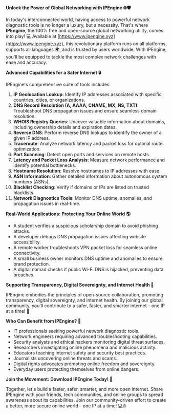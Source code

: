 **Unlock the Power of Global Networking with IPEngine 🌐🛡️**

In today's interconnected world, having access to powerful network diagnostic tools is no longer a luxury, but a necessity. That's where **IPEngine**, the 100% free and open-source global networking utility, comes into play! 💻 Available at [https://www.ipengine.xyz](https://www.ipengine.xyz), this revolutionary platform runs on all platforms, supports all languages 🌍, and is trusted by users worldwide. With IPEngine, you'll be equipped to tackle the most complex network challenges with ease and accuracy.

**Advanced Capabilities for a Safer Internet 🔒**

IPEngine's comprehensive suite of tools includes:

1. **IP Geolocation Lookup**: Identify IP addresses associated with specific countries, cities, or organizations.
2. **DNS Record Resolution (A, AAAA, CNAME, MX, NS, TXT)**: Troubleshoot DNS propagation issues and ensure seamless domain resolution.
3. **WHOIS Registry Queries**: Uncover valuable information about domains, including ownership details and expiration dates.
4. **Reverse DNS**: Perform reverse DNS lookups to identify the owner of a given IP address.
5. **Traceroute**: Analyze network latency and packet loss for optimal route optimization.
6. **Port Scanning**: Detect open ports and services on remote hosts.
7. **Latency and Packet Loss Analysis**: Measure network performance and identify potential bottlenecks.
8. **Hostname Resolution**: Resolve hostnames to IP addresses with ease.
9. **ASN Information**: Gather detailed information about autonomous system numbers (ASNs).
10. **Blacklist Checking**: Verify if domains or IPs are listed on trusted blacklists.
11. **Network Diagnostics Tools**: Monitor DNS uptime, anomalies, and propagation issues in real-time.

**Real-World Applications: Protecting Your Online World 🌎**

* A student verifies a suspicious scholarship domain to avoid phishing attacks.
* A developer debugs DNS propagation issues affecting website accessibility.
* A remote worker troubleshoots VPN packet loss for seamless online connectivity.
* A small business owner monitors DNS uptime and anomalies to ensure brand protection.
* A digital nomad checks if public Wi-Fi DNS is hijacked, preventing data breaches.

**Supporting Transparency, Digital Sovereignty, and Internet Health 🌟**

IPEngine embodies the principles of open-source collaboration, promoting transparency, digital sovereignty, and internet health. By joining our global community, you'll contribute to a safer, faster, and smarter internet – one IP at a time! 🚀

**Who Can Benefit from IPEngine? 🤝**

* IT professionals seeking powerful network diagnostic tools.
* Network engineers requiring advanced troubleshooting capabilities.
* Security analysts and ethical hackers monitoring digital threat surfaces.
* Researchers investigating online phenomena and malicious activity.
* Educators teaching internet safety and security best practices.
* Journalists uncovering online threats and scams.
* Digital rights advocates promoting online freedom and sovereignty.
* Everyday users protecting themselves from online dangers.

**Join the Movement: Download IPEngine Today! 📡**

Together, let's build a faster, safer, smarter, and more open internet. Share IPEngine with your friends, tech communities, and online groups to spread awareness about its capabilities. Join our community-driven effort to create a better, more secure online world – one IP at a time! 💻🌐